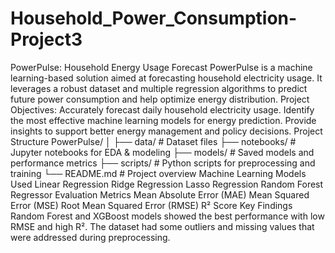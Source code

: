 # Household_Power_Consumption-Project3
PowerPulse: Household Energy Usage Forecast PowerPulse is a machine learning-based solution aimed at forecasting household electricity usage. It leverages a robust dataset and multiple regression algorithms to predict future power consumption and help optimize energy distribution. Project Objectives: Accurately forecast daily household electricity usage. Identify the most effective machine learning models for energy prediction. Provide insights to support better energy management and policy decisions. Project Structure PowerPulse/ │ ├── data/ # Dataset files ├── notebooks/ # Jupyter notebooks for EDA & modeling ├── models/ # Saved models and performance metrics ├── scripts/ # Python scripts for preprocessing and training └── README.md # Project overview Machine Learning Models Used Linear Regression Ridge Regression Lasso Regression Random Forest Regressor Evaluation Metrics Mean Absolute Error (MAE) Mean Squared Error (MSE) Root Mean Squared Error (RMSE) R² Score Key Findings Random Forest and XGBoost models showed the best performance with low RMSE and high R². The dataset had some outliers and missing values that were addressed during preprocessing.
